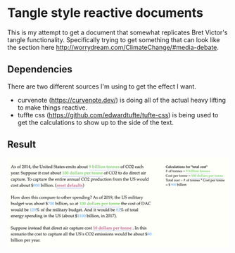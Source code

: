 # Tangle style reactive documents

This is my attempt to get a document that somewhat replicates Bret Victor's tangle functionality. 
Specifically trying to get something that can look like the section here http://worrydream.com/ClimateChange/#media-debate.

## Dependencies
There are two different sources I'm using to get the effect I want.
- curvenote (https://curvenote.dev/) is doing all of the actual heavy lifting to make things reactive. 
- tuffte css (https://github.com/edwardtufte/tufte-css) is being used to get the calculations to show up to the side of the text.

## Result
![test](example.png)

